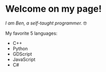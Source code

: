 # Welcome on my page!
*I am Ben, a self-taught programmer.* 🤓

My favorite 5 languages:

- C++
- Python
- GDScript
- JavaScript
- C#
